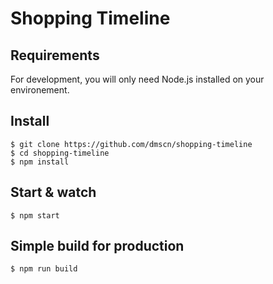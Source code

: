 # Shopping Timeline

## Requirements

For development, you will only need Node.js installed on your environement.

## Install

    $ git clone https://github.com/dmscn/shopping-timeline
    $ cd shopping-timeline
    $ npm install

## Start & watch

    $ npm start

## Simple build for production

    $ npm run build